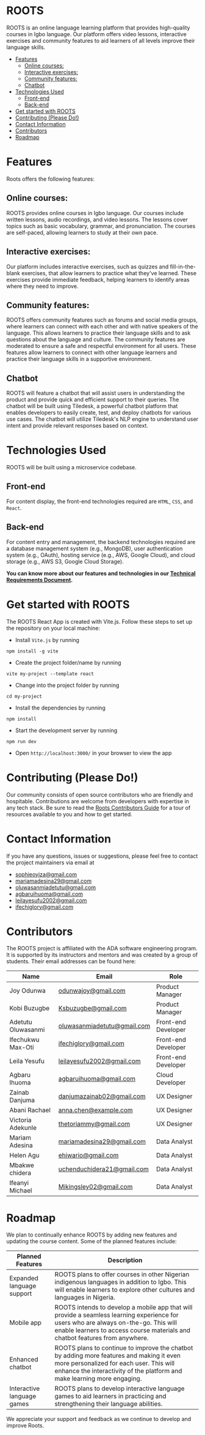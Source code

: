 # ROOTS
ROOTS is an online language learning platform that provides high-quality courses in Igbo language. Our platform offers video lessons, interactive exercises and community features to aid learners of all levels improve their language skills.

<!-- TOC start -->
- [Features](#features)
  * [Online courses: ](#online-courses)
  * [Interactive exercises: ](#interactive-exercises)
  * [Community features: ](#community-features)
  * [Chatbot](#chatbot)
- [Technologies Used](#technologies-used)
  * [Front-end](#front-end)
  * [Back-end](#back-end)
- [Get started with ROOTS](#get-started-with-roots)
- [Contributing (Please Do!)](#contributing-please-do)
- [Contact Information](#contact-information)
- [Contributors](#contributors)
- [Roadmap](#roadmap)
<!-- TOC end -->

# Features
Roots offers the following features:

## Online courses: 
ROOTS provides online courses in Igbo language. Our courses include written lessons, audio recordings, and video lessons. The lessons cover topics such as basic vocabulary, grammar, and pronunciation. The courses are self-paced, allowing learners to study at their own pace.

## Interactive exercises: 
Our platform includes interactive exercises, such as quizzes and fill-in-the-blank exercises, that allow learners to practice what they've learned. These exercises provide immediate feedback, helping learners to identify areas where they need to improve.

## Community features: 
ROOTS offers community features such as forums and social media groups, where learners can connect with each other and with native speakers of the language. This allows learners to practice their language skills and to ask questions about the language and culture. The community features are moderated to ensure a safe and respectful environment for all users. These features allow learners to connect with other language learners and practice their language skills in a supportive environment.

## Chatbot
ROOTS will feature a chatbot that will assist users in understanding the product and provide quick and efficient support to their queries. The chatbot will be built using Tiledesk, a powerful chatbot platform that enables developers to easily create, test, and deploy chatbots for various use cases. The chatbot will utilize Tiledesk's NLP engine to understand user intent and provide relevant responses based on context.

# Technologies Used
ROOTS will be built using a microservice codebase. 

## Front-end
For content display, the front-end technologies required are `HTML`, `CSS`, and `React`.

## Back-end
For content entry and management, the backend technologies required are a database management system (e.g., MongoDB), user authentication system (e.g., OAuth), hosting service (e.g., AWS, Google Cloud), and cloud storage (e.g., AWS S3, Google Cloud Storage).

__You can know more about our features and technologies in our [Technical Requirements Document](https://njoku-ji.gitbook.io/technical-requirements-document-roots/).__

# Get started with ROOTS

The ROOTS React App is created with Vite.js. Follow these steps to set up the repository on your local machine:

- Install `Vite.js` by running
```
npm install -g vite
```
- Create the project folder/name by running
```
vite my-project --template react
```
- Change into the project folder by running
```
cd my-project
```
- Install the dependencies by running
```
npm install
```
- Start the development server by running
```
npm run dev
```
- Open `http://localhost:3000/` in your browser to view the app

# Contributing (Please Do!)
Our community consists of open source contributors who are friendly and hospitable. Contributions are welcome from developers with expertise in any tech stack. Be sure to read the [Roots Contributors Guide](https://tabi-academy.gitbook.io/ada-contribution-guideline/contribution-guideline-for-our-projects/roots) for a tour of resources available to you and how to get started.

# Contact Information

If you have any questions, issues or suggestions, please feel free to contact the project maintainers via email at 
- sophieoyiza@gmail.com
- mariamadesina29@gmail.com
- oluwasanmiadetutu@gmail.com
- agbaruihuoma@gmail.com
- leilayesufu2002@gmail.com
- ifechiglory@gmail.com

# Contributors

The ROOTS project is affiliated with the ADA software engineering program. It is supported by its instructors and mentors and was created by a group of students. Their email addresses can be found here:

| Name | Email | Role |
|------|-------|------|
| Joy Odunwa | odunwajoy@gmail.com | Product Manager |
| Kobi Buzugbe | Ksbuzugbe@gmail.com | Product Manager |
| Adetutu Oluwasanmi | oluwasanmiadetutu@gmail.com | Front-end Developer |
| Ifechukwu Max-Oti | ifechiglory@gmail.com | Front-end Developer |
| Leila Yesufu | leilayesufu2002@gmail.com | Front-end Developer |
| Agbaru Ihuoma | agbaruihuoma@gmail.com | Cloud Developer |
| Zainab Danjuma | danjumazainab02@gmail.com | UX Designer |
| Abani Rachael  | anna.chen@example.com | UX Designer |
| Victoria Adekunle | thetoriammy@gmail.com | UX Designer |
| Mariam Adesina | mariamadesina29@gmail.com | Data Analyst |
| Helen Agu | ehiwario@gmail.com | Data Analyst |
| Mbakwe chidera | uchenduchidera21@gmail.com | Data Analyst |
| Ifeanyi Michael | Mikingsley02@gmail.com | Data Analyst |


# Roadmap
We plan to continually enhance ROOTS by adding new features and updating the course content. Some of the planned features include:

| Planned Features       | Description                                                                                                                 |
|------------------------|-----------------------------------------------------------------------------------------------------------------------------|
| Expanded language support | ROOTS plans to offer courses in other Nigerian indigenous languages in addition to Igbo. This will enable learners to explore other cultures and languages in Nigeria.                                            |
| Mobile app             | ROOTS intends to develop a mobile app that will provide a seamless learning experience for users who are always on-the-go. This will enable learners to access course materials and chatbot features from anywhere.                          |
| Enhanced chatbot        | ROOTS plans to continue to improve the chatbot by adding more features and making it even more personalized for each user. This will enhance the interactivity of the platform and make learning more engaging. |
| Interactive language games       | ROOTS plans to develop interactive language games to aid learners in practicing and strengthening their language abilities. |


We appreciate your support and feedback as we continue to develop and improve Roots.





